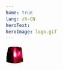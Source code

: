 ```yaml
---
home: true
lang: zh-CN
heroText:  
heroImage: logo.gif
---
```


<img src="./.vuepress/images/express/973426925253034035.gif" alt="973426925253034035" style="zoom:50%;" />
